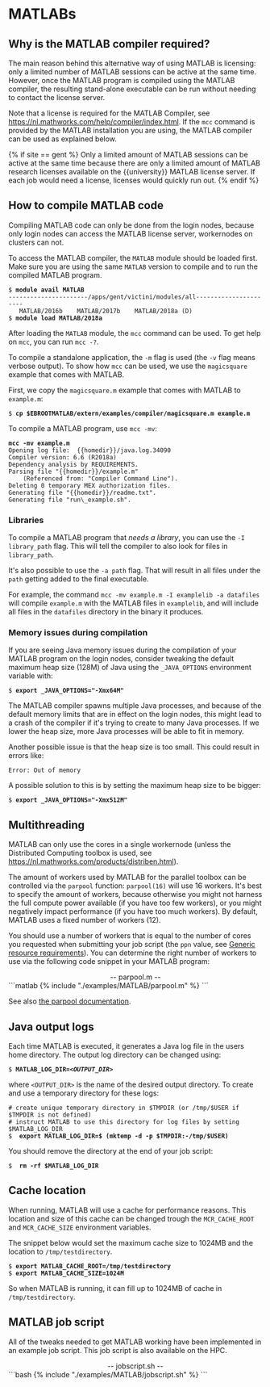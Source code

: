 # MATLABs

## Why is the MATLAB compiler required?

The main reason behind this alternative way of using MATLAB is
licensing: only a limited number of MATLAB sessions can be active at the
same time. However, once the MATLAB program is compiled using the MATLAB
compiler, the resulting stand-alone executable can be run without
needing to contact the license server.

Note that a license is required for the MATLAB Compiler, see
<https://nl.mathworks.com/help/compiler/index.html>. If the `mcc`
command is provided by the MATLAB installation you are using, the MATLAB
compiler can be used as explained below.

{% if site == gent %}
Only a limited amount of MATLAB sessions can be active at the same time
because there are only a limited amount of MATLAB research licenses
available on the {{university}} MATLAB license server. If each job would need a
license, licenses would quickly run out.
{% endif %}
## How to compile MATLAB code

Compiling MATLAB code can only be done from the login nodes, because
only login nodes can access the MATLAB license server, workernodes on
clusters can not.

To access the MATLAB compiler, the `MATLAB` module should be loaded
first. Make sure you are using the same `MATLAB` version to compile and
to run the compiled MATLAB program.

<pre><code>$ <b>module avail MATLAB</b>
----------------------/apps/gent/victini/modules/all----------------------
   MATLAB/2016b    MATLAB/2017b    MATLAB/2018a (D)
$ <b>module load MATLAB/2018a</b>
</code></pre>

After loading the `MATLAB` module, the `mcc` command can be used. To get
help on `mcc`, you can run `mcc -?`.

To compile a standalone application, the `-m` flag is used (the `-v`
flag means verbose output). To show how `mcc` can be used, we use the
`magicsquare` example that comes with MATLAB.

First, we copy the `magicsquare.m` example that comes with MATLAB to
`example.m`:

<pre><code>$ <b>cp $EBROOTMATLAB/extern/examples/compiler/magicsquare.m example.m</b>
</code></pre>

To compile a MATLAB program, use `mcc -mv`:

<pre><code><b>mcc -mv example.m</b>
Opening log file:  {{homedir}}/java.log.34090
Compiler version: 6.6 (R2018a)
Dependency analysis by REQUIREMENTS.
Parsing file "{{homedir}}/example.m"
	(Referenced from: "Compiler Command Line").
Deleting 0 temporary MEX authorization files.
Generating file "{{homedir}}/readme.txt".
Generating file "run\_example.sh".
</code></pre>

### Libraries

To compile a MATLAB program that *needs a library*, you can use the
`-I library_path` flag. This will tell the compiler to also look for
files in `library_path`.

It's also possible to use the `-a path` flag. That will result in all
files under the `path` getting added to the final executable.

For example, the command `mcc -mv example.m -I examplelib -a datafiles`
will compile `example.m` with the MATLAB files in `examplelib`, and will
include all files in the `datafiles` directory in the binary it
produces.

### Memory issues during compilation

If you are seeing Java memory issues during the compilation of your
MATLAB program on the login nodes, consider tweaking the default maximum
heap size (128M) of Java using the `_JAVA_OPTIONS` environment variable
with:

<pre><code>$ <b>export _JAVA_OPTIONS="-Xmx64M"</b>
</code></pre>

The MATLAB compiler spawns multiple Java processes, and because of the
default memory limits that are in effect on the login nodes, this might
lead to a crash of the compiler if it's trying to create to many Java
processes. If we lower the heap size, more Java processes will be able
to fit in memory.

Another possible issue is that the heap size is too small. This could
result in errors like:

<pre><code>Error: Out of memory
</code></pre>

A possible solution to this is by setting the maximum heap size to be
bigger:

<pre><code>$ <b>export _JAVA_OPTIONS="-Xmx512M"</b>
</code></pre>

## Multithreading

MATLAB can only use the cores in a single workernode (unless the
Distributed Computing toolbox is used, see
<https://nl.mathworks.com/products/distriben.html>).

The amount of workers used by MATLAB for the parallel toolbox can be
controlled via the `parpool` function: `parpool(16)` will use 16
workers. It's best to specify the amount of workers, because otherwise
you might not harness the full compute power available (if you have too
few workers), or you might negatively impact performance (if you have
too much workers). By default, MATLAB uses a fixed number of workers
(12).

You should use a number of workers that is equal to the number of cores
you requested when submitting your job script (the `ppn` value, see [Generic resource requirements](../ch_running_batch_jobs/#generic-resource-requirements)).
You can determine the right number of workers to use via the following
code snippet in your MATLAB program:

<div style="text-align: center;">-- parpool.m --</div>
```matlab
{% include "./examples/MATLAB/parpool.m" %}
```

See also [the parpool
documentation](https://nl.mathworks.com/help/distcomp/parpool.html).

## Java output logs

Each time MATLAB is executed, it generates a Java log file in the users
home directory. The output log directory can be changed using:

<pre><code>$ <b>MATLAB_LOG_DIR=<i>&lt;OUTPUT_DIR&gt;</i></b>
</code></pre>

where `<OUTPUT_DIR>` is the name of the desired output directory. To
create and use a temporary directory for these logs:

<pre><code># create unique temporary directory in $TMPDIR (or /tmp/$USER if
$TMPDIR is not defined)
# instruct MATLAB to use this directory for log files by setting $MATLAB_LOG_DIR
$ <b> export MATLAB_LOG_DIR=$ (mktemp -d -p $TMPDIR:-/tmp/$USER)</b>
</code></pre>

You should remove the directory at the end of your job script:

<pre><code>$ <b> rm -rf $MATLAB_LOG_DIR</b>
</code></pre>

## Cache location

When running, MATLAB will use a cache for performance reasons. This
location and size of this cache can be changed trough the
`MCR_CACHE_ROOT` and `MCR_CACHE_SIZE` environment variables.

The snippet below would set the maximum cache size to 1024MB and the
location to `/tmp/testdirectory`.

<pre><code>$ <b>export MATLAB_CACHE_ROOT=/tmp/testdirectory </b>
$ <b>export MATLAB_CACHE_SIZE=1024M </b>
</code></pre>

So when MATLAB is running, it can fill up to 1024MB of cache in
`/tmp/testdirectory`.

## MATLAB job script

All of the tweaks needed to get MATLAB working have been implemented in
an example job script. This job script is also available on the HPC.
<!-- %TODO: where? -->

<div style="text-align: center;">-- jobscript.sh --</div>
```bash
{% include "./examples/MATLAB/jobscript.sh" %}
```